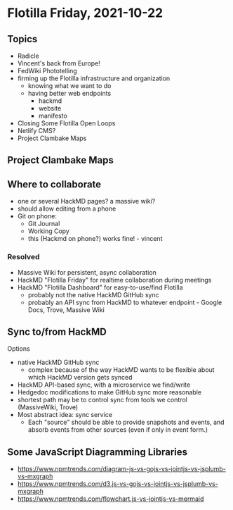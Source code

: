 # Flotilla Friday, 2021-10-22

## Topics

- Radicle
- Vincent's back from Europe!
- FedWiki Phototelling
- firming up the Flotilla infrastructure and organization
    - knowing what we want to do
    - having better web endpoints
        - hackmd
        - website
        - manifesto
- Closing Some Flotilla Open Loops
- Netlify CMS?
- Project Clambake Maps

## Project Clambake Maps



## Where to collaborate

- one or several HackMD pages? a massive wiki?
- should allow editing from a phone
- Git on phone:
    - Git Journal
    - Working Copy
    - this (Hackmd on phone?) works fine! - vincent

### Resolved

- Massive Wiki for persistent, async collaboration
- HackMD "Flotilla Friday" for realtime collaboration during meetings
- HackMD "Flotilla Dashboard" for easy-to-use/find Flotilla
    - probably not the native HackMD GitHub sync
    - probably an API sync from HackMD to whatever endpoint - Google Docs, Trove, Massive Wiki



## Sync to/from HackMD

Options

- native HackMD GitHub sync
    - complex because of the way HackMD wants to be flexible about which HackMD version gets synced
- HackMD API-based sync, with a microservice we find/write
- Hedgedoc modifications to make GitHub sync more reasonable
- shortest path may be to control sync from tools we control (MassiveWiki, Trove)
- Most abstract idea: sync service
    - Each "source" should be able to provide snapshots and events, and absorb events from other sources (even if only in event form.)

## Some JavaScript Diagramming Libraries

- https://www.npmtrends.com/diagram-js-vs-gojs-vs-jointjs-vs-jsplumb-vs-mxgraph
- https://www.npmtrends.com/d3.js-vs-gojs-vs-jointjs-vs-jsplumb-vs-mxgraph
- https://www.npmtrends.com/flowchart.js-vs-jointjs-vs-mermaid